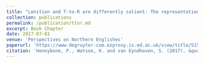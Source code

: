 ```yaml
---
title: "Lenition and T-to-R are differently salient: The representation of competing realisations of /t/ in Liverpool English dialect literature"
collection: publications
permalink: /publication/ttor.md
excerpt: Book Chapter
date: 2017-07-01
venue: 'Perspectives on Northern Englishes'
paperurl: 'https://www-degruyter-com.ezproxy.is.ed.ac.uk/view/title/515065'
citation: 'Honeybone, P., Watson, K. and van Eyndhoven, S. (2017). &quot;Lenition and T-to-R are differently salient: The representation of competing realisations of /t/ in Liverpool English dialect literature.&quot; in S. Hancil and Joan Beal (eds.) <i>Perspectives on Northern English</i>, 83-110. Berlin: De Gruyter.'
---
```


